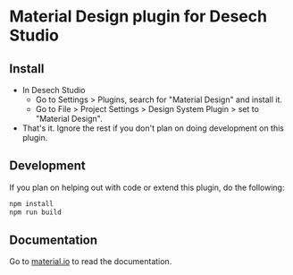 # Material Design plugin for Desech Studio

## Install

- In Desech Studio
  - Go to Settings > Plugins, search for "Material Design" and install it.
  - Go to File > Project Settings > Design System Plugin > set to "Material Design".
- That's it. Ignore the rest if you don't plan on doing development on this plugin.

## Development

If you plan on helping out with code or extend this plugin, do the following:

```sh
npm install
npm run build
```

## Documentation

Go to [material.io](https://material.io/develop/web/docs/getting-started) to read the documentation.

